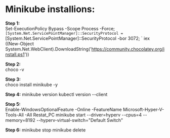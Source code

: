# Minikube installions: 

**Step 1:**  
Set-ExecutionPolicy Bypass -Scope Process -Force; `
[System.Net.ServicePointManager]::SecurityProtocol = `
[System.Net.ServicePointManager]::SecurityProtocol -bor 3072; `
iex ((New-Object System.Net.WebClient).DownloadString('https://community.chocolatey.org/install.ps1'))

**Step 2:** 	   
choco -v

**Step 3:**  
choco install minikube -y

**Step 4:** 
minikube version
kubectl version --client

**Step 5:**  
Enable-WindowsOptionalFeature -Online -FeatureName Microsoft-Hyper-V-Tools-All -All
Restat_PC
minikube start --driver=hyperv --cpus=4 --memory=8192  --hyperv-virtual-switch="Default Switch"

**Step 6:** 
minikube stop
minikube delete
